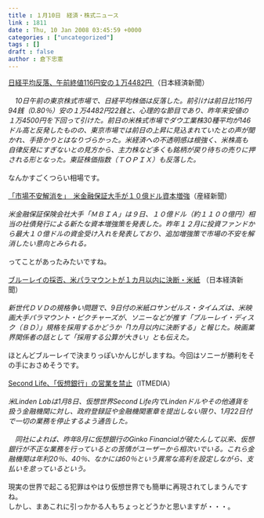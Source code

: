 ```yaml
---
title : １月10日　経済・株式ニュース
link : 1811
date : Thu, 10 Jan 2008 03:45:59 +0000
categories : ["uncategorized"]
tags : []
draft : false
author : 倉下忠憲
---
```


<A HREF="http://www.nikkei.co.jp/news/main/20080110NTE2INK0510012008.html" TARGET="_blank">日経平均反落、午前終値116円安の１万4482円 </A>（日本経済新聞）<BR><BR><I>　10日午前の東京株式市場で、日経平均株価は反落した。前引けは前日比116円94銭（0.80％）安の１万4482円22銭と、心理的な節目であり、昨年来安値の１万4500円を下回って引けた。前日の米株式市場でダウ工業株30種平均が146ドル高と反発したものの、東京市場では前日の上昇に見込まれていたとの声が聞かれ、手掛かりとはなりづらかった。米経済への不透明感は根強く、米株高も自律反発にすぎないとの見方から、主力株など多くも銘柄が戻り待ちの売りに押される形となった。東証株価指数（ＴＯＰＩＸ）も反落した。</I> <BR><BR>なんかすごくつらい相場です。<BR><BR><A HREF="http://sankei.jp.msn.com/world/america/080110/amr0801101105010-n1.htm" TARGET="_blank">「市場不安解消を」　米金融保証大手が１０億ドル資本増強</A>（産経新聞）<BR><BR><I>米金融保証保険会社大手「ＭＢＩＡ」は９日、１０億ドル（約１１００億円）相当の社債発行による新たな資本増強策を発表した。昨年１２月に投資ファンドから最大１０億ドルの資金受け入れを発表しており、追加増強策で市場の不安を解消したい意向とみられる。</I><BR><BR>ってことがあったみたいですね。<BR><BR><A HREF="http://www.nikkei.co.jp/news/main/20080110AT2M1001110012008.html" TARGET="_blank">ブルーレイの採否、米パラマウントが１カ月以内に決断・米紙</A> （日本経済新聞）<BR><BR><I>新世代ＤＶＤの規格争い問題で、9日付の米紙ロサンゼルス・タイムズは、米映画大手パラマウント・ピクチャーズが、ソニーなどが推す「ブルーレイ・ディスク（ＢＤ）」規格を採用するかどうか「1カ月以内に決断する」と報じた。映画業界関係者の話として「採用する公算が大きい」とも伝えた。 </I><BR><BR>ほとんどブルーレイで決まりっぽいかんじがしますね。今回はソニーが勝利をその手におさめそうです。<BR><BR><A HREF="http://www.itmedia.co.jp/news/articles/0801/10/news011.html" TARGET="_blank">Second Life、「仮想銀行」の営業を禁止</A>（ITMEDIA）<BR><BR><I>米Linden Labは1月8日、仮想世界Second Life内でLindenドルやその他通貨を扱う金融機関に対し、政府登録証や金融機関憲章を提出しない限り、1月22日付で一切の業務を停止するよう通告した。<BR><BR>　同社によれば、昨年8月に仮想銀行のGinko Financialが破たんして以来、仮想銀行が不正な業務を行っているとの苦情がユーザーから相次いでいる。これら金融機関は年利20％、40％、なかには60％という異常な高利を設定しながら、支払いを怠っているという。</I><BR><BR>現実の世界で起こる犯罪はやはり仮想世界でも簡単に再現されてしまうんですね。<BR>しかし、まあこれに引っかかる人もちょっとどうかと思いますが・・・。<BR><br><br>

